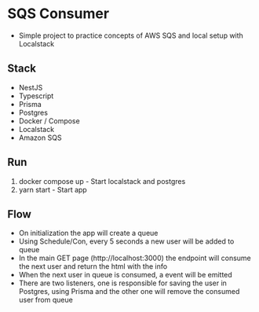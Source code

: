 # SQS Consumer

- Simple project to practice concepts of AWS SQS and local setup with Localstack

## Stack

- NestJS
- Typescript
- Prisma
- Postgres
- Docker / Compose
- Localstack
- Amazon SQS

## Run
1) docker compose up - Start localstack and postgres
2) yarn start - Start app

## Flow
- On initialization the app will create a queue
- Using Schedule/Con, every 5 seconds a new user will be added to queue
- In the main GET page (http://localhost:3000) the endpoint will consume the next user and return the html with the info
- When the next user in queue is consumed, a event will be emitted
- There are two listeners, one is responsible for saving the user in Postgres, using Prisma and the other one will remove the consumed user from queue

